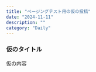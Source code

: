 ```yaml
---
title: "ページングテスト用の仮の投稿"
date: "2024-11-11"
description: ""
category: "Daily"
---
```


### 仮のタイトル

仮の内容
